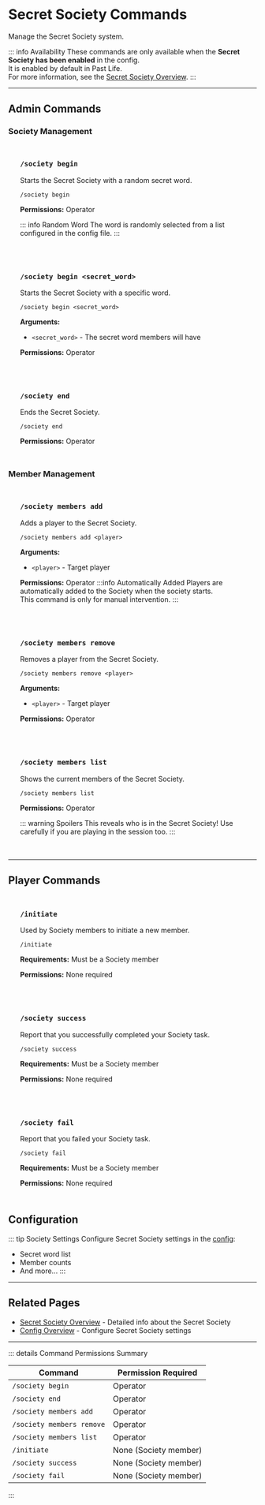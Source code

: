 #  Secret Society Commands

Manage the Secret Society system.

::: info Availability
These commands are only available when the **Secret Society has been enabled** in the config.<br>
It is enabled by default in Past Life.<br>
For more information, see the [Secret Society Overview](/features/secret-society).
:::

---

## Admin Commands

### Society Management

<div class="command-block">

### `/society begin`

Starts the Secret Society with a random secret word.

```
/society begin
```

**Permissions:** Operator

::: info Random Word
The word is randomly selected from a list configured in the config file.
:::

</div>

<div class="command-block">

### `/society begin <secret_word>`

Starts the Secret Society with a specific word.

```
/society begin <secret_word>
```

**Arguments:**
- `<secret_word>` - The secret word members will have

**Permissions:** Operator

</div>

<div class="command-block">

### `/society end`

Ends the Secret Society.

```
/society end
```

**Permissions:** Operator

</div>

### Member Management

<div class="command-block">

### `/society members add`

Adds a player to the Secret Society.

```
/society members add <player>
```

**Arguments:**
- `<player>` - Target player

**Permissions:** Operator
:::info Automatically Added
Players are automatically added to the Society when the society starts.<br>
This command is only for manual intervention.
:::
</div>

<div class="command-block">

### `/society members remove`

Removes a player from the Secret Society.

```
/society members remove <player>
```

**Arguments:**
- `<player>` - Target player

**Permissions:** Operator

</div>

<div class="command-block">

### `/society members list`

Shows the current members of the Secret Society.

```
/society members list
```

**Permissions:** Operator

::: warning Spoilers
This reveals who is in the Secret Society! Use carefully if you are playing in the session too.
:::

</div>

---

## Player Commands

<div class="command-block">

### `/initiate`

Used by Society members to initiate a new member.

```
/initiate
```

**Requirements:** Must be a Society member

**Permissions:** None required

</div>

<div class="command-block">

### `/society success`

Report that you successfully completed your Society task.

```
/society success
```

**Requirements:** Must be a Society member

**Permissions:** None required

</div>

<div class="command-block">

### `/society fail`

Report that you failed your Society task.

```
/society fail
```

**Requirements:** Must be a Society member

**Permissions:** None required

</div>

## Configuration

::: tip Society Settings
Configure Secret Society settings in the [config](/config/overview):
- Secret word list
- Member counts
- And more...
:::

---

## Related Pages

- [Secret Society Overview](/features/secret-society) - Detailed info about the Secret Society
- [Config Overview](/config/overview) - Configure Secret Society settings

---

::: details Command Permissions Summary

| Command                        | Permission Required   |
|--------------------------------|-----------------------|
| `/society begin`               | Operator              |
| `/society end`                 | Operator              |
| `/society members add`         | Operator              |
| `/society members remove`      | Operator              |
| `/society members list`        | Operator              |
| `/initiate`                    | None (Society member) |
| `/society success`             | None (Society member) |
| `/society fail`                | None (Society member) |
:::

<style scoped>
.command-block {
  background: var(--vp-c-bg-soft);
  border: 1px solid var(--vp-c-divider);
  border-radius: 8px;
  padding: 1.5rem;
  margin: 1.5rem 0;
}

.command-block h3 {
  margin-top: 0;
  color: var(--vp-c-brand-1);
  font-family: var(--vp-font-family-mono);
}

.command-block > *:last-child {
  margin-bottom: 0;
}
</style>